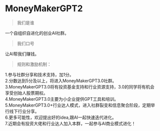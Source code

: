 # MoneyMakerGPT2



> 我们是谁

一个自组织自进化的创业AI社群。

> 我们口号

让AI帮我们赚钱。

> 规则和激励机制：

1.参与社群分享和技术支持，加1分。   
2.分数达到5分及以上，将进入MoneyMakerGPT3.0社群。  
3.MoneyMakerGPT3.0将有投资基金支持和行业资源支持，3.0的同学将有机会享受创始人股票期权。   
4.MoneyMakerGPT3.0主要为小企业提供GPT工具和培训。  
5.MoneyMakerGPT3.0+行业达人模式，进入社群裂变和信息聚合阶段，定期举行线下行业分享。  
6.更多可能性，欢迎提出好的idea,跟AI一起快速迭代进化。  
7.近期会有投资大佬和行业达人加入本群，一起参与AI商业模式进化！  

